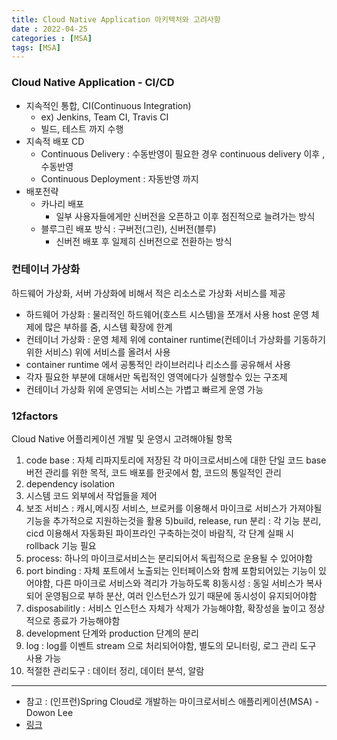 ```yaml
---
title: Cloud Native Application 아키텍처와 고려사항
date : 2022-04-25
categories : [MSA]
tags: [MSA]
---
```


### Cloud Native Application - CI/CD
* 지속적인 통합,  CI(Continuous Integration)
    * ex) Jenkins, Team CI, Travis CI
    * 빌드, 테스트 까지 수행
* 지속적 배포 CD
    * Continuous Delivery : 수동반영이 필요한 경우 continuous delivery 이후 , 수동반영
    * Continuous Deployment : 자동반영 까지
* 배포전략
    * 카나리 배포
        * 일부 사용자들에게만 신버전을 오픈하고 이후 점진적으로 늘려가는 방식
    * 블루그린 배포 방식 : 구버전(그린), 신버전(블루)
        * 신버전 배포 후 일제히 신버전으로 전환하는 방식

### 컨테이너 가상화
하드웨어 가상화, 서버 가상화에 비해서 적은 리소스로 가상화 서비스를 제공
* 하드웨어 가상화 : 물리적인 하드웨어(호스트 시스템)을 쪼개서 사용 host 운영 체제에 많은 부하를 줌, 시스템 확장에 한계
* 컨테이너 가상화 : 운영 체제 위에 container runtime(컨테이너 가상화를 기동하기 위한 서비스) 위에 서비스를 올려서 사용
* container runtime 에서 공통적인 라이브러리나 리소스를 공유해서 사용
* 각자 필요한 부분에 대해서만 독립적인 영역에다가 실행할수 있는 구조제
* 컨테이너 가상화 위에 운영되는 서비스는 가볍고 빠르게 운영 가능

### 12factors
Cloud Native 어플리케이션 개발 및 운영시 고려해야될 항목
1) code base : 자체 리파지토리에 저장된 각 마이크로서비스에 대한 단일 코드 base
   버전 관리를 위한 목적, 코드 배포를 한곳에서 함, 코드의 통일적인 관리
2) dependency isolation
3) 시스템 코드 외부에서 작업들을 제어
4) 보조 서비스 : 캐시,메시징 서비스, 브로커를 이용해서 마이크로 서비스가 가져야될 기능을 추가적으로 지원하는것을 활용
   5)build, release, run 분리 : 각 기능 분리, cicd 이용해서 자동화된 파이프라인 구축하는것이 바람직, 각 단계 실패 시 rollback 기능 필요
6) process: 하나의 마이크로서비스는 분리되어서 독립적으로 운용될 수 있어야함
7) port binding : 자체 포트에서 노출되는 인터페이스와 함께 포함되어있는 기능이 있어야함, 다른 마이크로 서비스와 격리가 가능하도록
   8)동시성 : 동일 서비스가 복사 되어 운영됨으로 부하 분산, 여러 인스턴스가 있기 때문에 동시성이 유지되어야함
9) disposabilitly : 서비스 인스턴스 자체가 삭제가 가능해야함, 확장성을 높이고 정상적으로 종료가 가능해야함
10) development 단계와 production 단계의 분리
11) log : log를 이벤트 stream 으로 처리되어야함, 별도의 모니터링, 로그 관리 도구 사용 가능
12) 적절한 관리도구 : 데이터 정리, 데이터 분석, 알람

***
* 참고 : (인프런)Spring Cloud로 개발하는 마이크로서비스 애플리케이션(MSA) - Dowon Lee
* [링크](https://inflearn.com/course/스프링-클라우드-마이크로서비스/dashboard)
